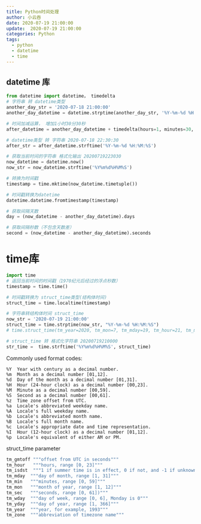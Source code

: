```yaml
---
title: Python时间处理
author: 小云吞
date: 2020-07-19 21:00:00
update:  2020-07-19 21:00:00
categories: Python
tags: 
  - python
  - datetime
  - time
---
```

## datetime 库
```python
from datetime import datetime， timedelta
# 字符串 转 datetime类型
another_day_str = '2020-07-18 21:00:00'
another_day_datetime = datetime.strptime(another_day_str, '%Y-%m-%d %H:%M:%S')

# 时间加减运算， 增加1小时30分30秒
after_datetime = another_day_datetime + timedelta(hours=1, minutes=30, seconds=30)

# datetime类型 转 字符串 2020-07-18 22:30:30
after_str = after_datetime.strftime('%Y-%m-%d %H:%M:%S')

# 获取当前时间的字符串 格式化输出 20200719223030
now_datetime = datetime.now()
now_str = now_datetime.strftime('%Y%m%d%H%M%S')

# 转换为时间戳
timestamp = time.mktime(now_datetime.timetuple())

# 时间戳转换为datetime
datetime.datetime.fromtimestamp(timestamp)

# 获取间隔天数
day = (now_datetime - another_day_datetime).days

# 获取间隔秒数（不包含天数差）
second = (now_datetime - another_day_datetime).seconds
```

# time库
```python
import time
# 返回当前时间的时间戳（1970纪元后经过的浮点秒数）
timestamp = time.time()

# 时间戳转换为 struct_time类型(结构体时间)
struct_time = time.localtime(timestamp)

# 字符串转结构体时间 struct_time
now_str = '2020-07-19 21:00:00'
struct_time = time.strptime(now_str, "%Y-%m-%d %H:%M:%S")
# time.struct_time(tm_year=2020, tm_mon=7, tm_mday=19, tm_hour=21, tm_min=0, tm_sec=0, tm_wday=6, tm_yday=201, tm_isdst=-1) <class 'time.struct_time'>

# struct_time 转 格式化字符串 20200719210000
str_time =  time.strftime('%Y%m%d%H%M%S', struct_time)

```

Commonly used format codes:
    
    %Y  Year with century as a decimal number.
    %m  Month as a decimal number [01,12].
    %d  Day of the month as a decimal number [01,31].
    %H  Hour (24-hour clock) as a decimal number [00,23].
    %M  Minute as a decimal number [00,59].
    %S  Second as a decimal number [00,61].
    %z  Time zone offset from UTC.
    %a  Locale's abbreviated weekday name.
    %A  Locale's full weekday name.
    %b  Locale's abbreviated month name.
    %B  Locale's full month name.
    %c  Locale's appropriate date and time representation.
    %I  Hour (12-hour clock) as a decimal number [01,12].
    %p  Locale's equivalent of either AM or PM.


struct_time parameter

```python
tm_gmtoff """offset from UTC in seconds"""
tm_hour   """hours, range [0, 23]"""
tm_isdst  """1 if summer time is in effect, 0 if not, and -1 if unknown"""
tm_mday  """day of month, range [1, 31]"""
tm_min   """minutes, range [0, 59]"""
tm_mon   """month of year, range [1, 12]"""
tm_sec   """seconds, range [0, 61])"""
tm_wday  """day of week, range [0, 6], Monday is 0"""
tm_yday  """day of year, range [1, 366]"""
tm_year  """year, for example, 1993"""
tm_zone  """abbreviation of timezone name"""
```
